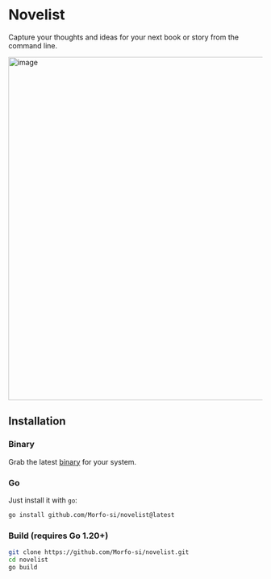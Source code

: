 # Novelist

Capture your thoughts and ideas for your next book or story from the command line.

<img width="682" alt="image" src="https://github.com/Morfo-si/novelist/assets/53362/64e81990-40f7-42b7-bc4e-2012d92ad599">

## Installation

### Binary

Grab the latest [binary](https://github.com/Morfo-si/novelist/releases) for your system.

### Go

Just install it with `go`:

```bash
go install github.com/Morfo-si/novelist@latest
```

### Build (requires Go 1.20+)

```bash
git clone https://github.com/Morfo-si/novelist.git
cd novelist
go build
```
